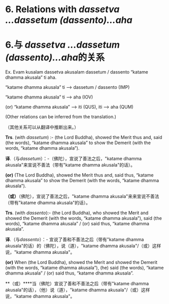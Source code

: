 # **6. Relations with** *dassetva ...dassetum (dassento)...aha*
# **6.与** *dassetva ...dassetum (dassento)...aha*的关系
   
   Ex. Evam kusalam dassetva akusalam dassetum / dassento “katame dhamma 
akusala” ti aha. 

 “katame dhamma akusala” ti --> dassetum / dassento (IMP) 

 “katame dhamma akusala” ti --> aha (IOV) 

(or) “katame dhamma akusala”     -->     iti (QUS), iti --> aha (QUM) 

 (Other relations can be inferred from the translation.) 

 （其他关系可以从翻译中推断出来。）

  **Trs**. (with *dassetum*) :- (the Lord Buddha), showed the Merit thus and, said (the 
words), “katame dhamma akusala” to show the Demerit (with the words, “katame 
dhamma akusala”). 

**译**.（与*dassetum*）：-（佛陀），宣说了善法之后，"katame dhamma akusala"来宣说不善法（带有"katame dhamma akusala"的话）。

 **(or)** (The Lord Buddha), showed the Merit thus and, said thus, “katame dhamma 
akusala” to show the Demerit (with the words, “katame dhamma akusala”). 

**（或）**（佛陀），宣说了善法之后，"katame dhamma akusala"来来宣说不善法（带有"katame dhamma akusala"的话）。

 **Trs**. (with *dassento*):- (the Lord Buddha), who showed the Merit and showed the 
Demerit (with the words, “katame dhamma akusala”), said (the words), “katame 
dhamma akusala” / (or) said thus, “katame dhamma akusala”. 

**译**.（与*dassento*）：- 宣说了善和不善法之后（带有"katame dhamma akusala"的话）的（佛陀），说（道），"katame dhamma akusala"/（或）这样说，"katame dhamma akusala"。

 **(or)** When (the Lord Buddha), showed the Merit and showed the Demerit (with 
the words, “katame dhamma akusala”), (he) said (the words), “katame dhamma 
akusala” / (or) said thus, “katame dhamma akusala”. 

**（或）****当（佛陀）宣说了善和不善法之后（带有"katame dhamma akusala"的话），（他）说（道），"katame dhamma akusala"/（或）这样说，"katame dhamma akusala"。
